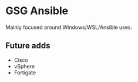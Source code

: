 # GSG Ansible
Mainly focused around Windows/WSL/Ansible uses.

## Future adds
- Cisco
- vSphere
- Fortigate

